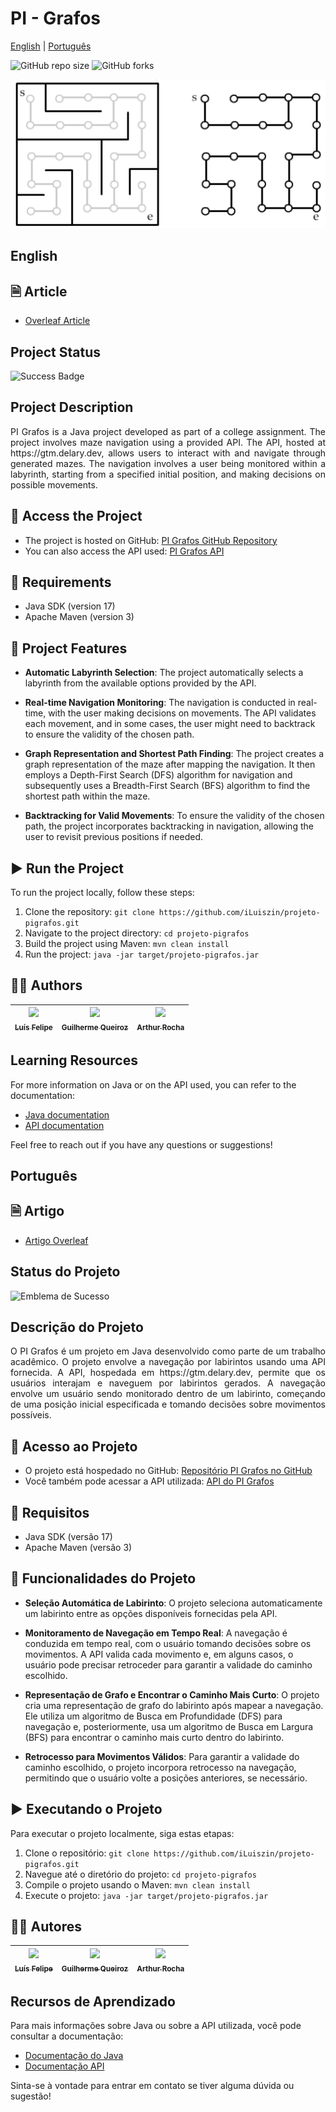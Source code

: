 # PI - Grafos

[English](#english)
|
[Português](#português)

![GitHub repo size](https://img.shields.io/github/repo-size/iLuiszin/projeto-pigrafos?style=for-the-badge)
![GitHub forks](https://img.shields.io/github/forks/iLuiszin/projeto-pigrafos?style=for-the-badge)

<img src="assets/maze.png"/>

## English

## 🗎 Article

 - [Overleaf Article](https://www.overleaf.com/read/zndcmyykfttq#d9dfd0)

## Project Status

![Success Badge](https://img.shields.io/badge/State-Success-brightgreen?style=for-the-badge)

## Project Description

<div style="text-align: justify"> 
    PI Grafos is a Java project developed as part of a college assignment. The project involves maze navigation using a provided API. The API, hosted at https://gtm.delary.dev, allows users to interact with and navigate through generated mazes. The navigation involves a user being monitored within a labyrinth, starting from a specified initial position, and making decisions on possible movements.
</div>

## 📁 Access the Project

- The project is hosted on GitHub: [PI Grafos GitHub Repository](https://github/iLuiszin/projeto-pigrafos)
- You can also access the API used: [PI Grafos API](https://github.com/rambim/graph_theory_maze)

## 📝 Requirements

- Java SDK (version 17)
- Apache Maven (version 3)

## 🔨 Project Features

- **Automatic Labyrinth Selection**: The project automatically selects a labyrinth from the available options provided by the API.

- **Real-time Navigation Monitoring**: The navigation is conducted in real-time, with the user making decisions on movements. The API validates each movement, and in some cases, the user might need to backtrack to ensure the validity of the chosen path.

- **Graph Representation and Shortest Path Finding**: The project creates a graph representation of the maze after mapping the navigation. It then employs a Depth-First Search (DFS) algorithm for navigation and subsequently uses a Breadth-First Search (BFS) algorithm to find the shortest path within the maze.

- **Backtracking for Valid Movements**: To ensure the validity of the chosen path, the project incorporates backtracking in navigation, allowing the user to revisit previous positions if needed.

## ▶ Run  the Project

To run the project locally, follow these steps:

1. Clone the repository: `git clone https://github.com/iLuiszin/projeto-pigrafos.git`
2. Navigate to the project directory: `cd projeto-pigrafos`
3. Build the project using Maven: `mvn clean install`
4. Run the project: `java -jar target/projeto-pigrafos.jar`

## 👨‍💻 Authors

[<img src="https://avatars.githubusercontent.com/u/79981019?v=4" width=115><br><sub>Luís Felipe</sub>](https://github.com/iLuiszin) | [<img src="https://avatars.githubusercontent.com/u/70274921?s=400&u=c1688d6fcd13223bfe1093c6d16b3b6b646545fe&v=4" width=115><br><sub>Guilherme Queiroz</sub>](https://github.com/GuiQueirozRibeiro) | [<img src="https://avatars.githubusercontent.com/u/61810059?v=4" width=115><br><sub>Arthur Rocha</sub>](https://github.com/ArthurRoch)
| :---: | :---: | :---: |

## Learning Resources

For more information on Java or on the API used, you can refer to the documentation:

- [Java documentation](https://docs.oracle.com/en/java/)
- [API documentation](https://github.com/rambim/graph_theory_maze)

Feel free to reach out if you have any questions or suggestions!


## Português

## 🗎 Artigo

 - [Artigo Overleaf](https://www.overleaf.com/read/zndcmyykfttq#d9dfd0)

## Status do Projeto

![Emblema de Sucesso](https://img.shields.io/badge/Estado-Sucesso-brightgreen?style=for-the-badge)

## Descrição do Projeto

<div style="text-align: justify"> 
    O PI Grafos é um projeto em Java desenvolvido como parte de um trabalho acadêmico. O projeto envolve a navegação por labirintos usando uma API fornecida. A API, hospedada em https://gtm.delary.dev, permite que os usuários interajam e naveguem por labirintos gerados. A navegação envolve um usuário sendo monitorado dentro de um labirinto, começando de uma posição inicial especificada e tomando decisões sobre movimentos possíveis.
</div>

## 📁 Acesso ao Projeto

- O projeto está hospedado no GitHub: [Repositório PI Grafos no GitHub](https://github/iLuiszin/projeto-pigrafos)
- Você também pode acessar a API utilizada: [API do PI Grafos](https://github.com/rambim/graph_theory_maze)

## 📝 Requisitos

- Java SDK (versão 17)
- Apache Maven (versão 3)

## 🔨 Funcionalidades do Projeto

- **Seleção Automática de Labirinto**: O projeto seleciona automaticamente um labirinto entre as opções disponíveis fornecidas pela API.

- **Monitoramento de Navegação em Tempo Real**: A navegação é conduzida em tempo real, com o usuário tomando decisões sobre os movimentos. A API valida cada movimento e, em alguns casos, o usuário pode precisar retroceder para garantir a validade do caminho escolhido.

- **Representação de Grafo e Encontrar o Caminho Mais Curto**: O projeto cria uma representação de grafo do labirinto após mapear a navegação. Ele utiliza um algoritmo de Busca em Profundidade (DFS) para navegação e, posteriormente, usa um algoritmo de Busca em Largura (BFS) para encontrar o caminho mais curto dentro do labirinto.

- **Retrocesso para Movimentos Válidos**: Para garantir a validade do caminho escolhido, o projeto incorpora retrocesso na navegação, permitindo que o usuário volte a posições anteriores, se necessário.

## ▶ Executando o Projeto

Para executar o projeto localmente, siga estas etapas:

1. Clone o repositório: `git clone https://github.com/iLuiszin/projeto-pigrafos.git`
2. Navegue até o diretório do projeto: `cd projeto-pigrafos`
3. Compile o projeto usando o Maven: `mvn clean install`
4. Execute o projeto: `java -jar target/projeto-pigrafos.jar`

## 👨‍💻 Autores

[<img src="https://avatars.githubusercontent.com/u/79981019?v=4" width=115><br><sub>Luís Felipe</sub>](https://github.com/iLuiszin) | [<img src="https://avatars.githubusercontent.com/u/70274921?s=400&u=c1688d6fcd13223bfe1093c6d16b3b6b646545fe&v=4" width=115><br><sub>Guilherme Queiroz</sub>](https://github.com/GuiQueirozRibeiro) | [<img src="https://avatars.githubusercontent.com/u/61810059?v=4" width=115><br><sub>Arthur Rocha</sub>](https://github.com/ArthurRoch)
| :---: | :---: | :---: |

## Recursos de Aprendizado

Para mais informações sobre Java ou sobre a API utilizada, você pode consultar a documentação:

- [Documentação do Java](https://docs.oracle.com/en/java/)
- [Documentação API](https://github.com/rambim/graph_theory_maze)

Sinta-se à vontade para entrar em contato se tiver alguma dúvida ou sugestão!
